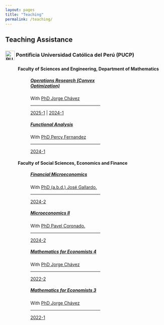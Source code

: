 ```yaml
---
layout: pages
title: "Teaching"
permalink: /teaching/
---
```


<style>

    hr{
        margin: 5px 0px 5px 0px;
    }

    h4{
      margin-left: 40px
    }

    /* Ajustar el contenedor y las tarjetas en dispositivos móviles */
    @media (max-width: 768px) {
        .card {
            width: fit-content; /* Asegura que las tarjetas ocupen el 100% */
            margin-left: 10px !important; /* Evita márgenes laterales */
        }

        h4{
          margin-left: 5px
        }
        
        div[style*="margin-left: 60px;"] {
            margin-left: 0 !important; /* Remueve el margen izquierdo de los contenedores */
        }
    }

</style>

## Teaching Assistance

### <img src="{{ '/assets/img/institutions/pucp-logo.png' | relative_url }}" draggable="false" alt="PUCP Logo" style="height: 30px; vertical-align: middle;"> Pontificia Universidad Católica del Perú (PUCP)

#### Faculty of Sciences and Engineering, Department of Mathematics

<div style="margin-left: 60px;">
   <div class="card" style="width:50%; margin-left: 20px;">
      <div class="card-body">
        <h5 class="card-title"><a href="https://MarceloGallardoB.github.io/files/SyllabusIOP224.pdf" target="_blank">Operations Research (Convex Optimization)</a></h5>
        <p class="card-text">
          With <a href="https://www.pucp.edu.pe/profesor/jorge-chavez-fuentes" target="_blank">PhD Jorge Chávez</a>
        </p>
        <hr>
        <p class="card-text">
          <a href="{{ "/courses/optimization-i/2025-1" | relative_url }}">2025-1</a>
          |
          <a href="{{ "/courses/optimization-i/2024-1" | relative_url }}">2024-1</a>
        </p>
      </div>
    </div>

   <div class="card" style="width:50%; margin-left: 20px;">
      <div class="card-body">
        <h5 class="card-title"><a href="https://MarceloGallardoB.github.io/files/1MAT33-2024-1-SILABO.PDF" target="_blank">Functional Analysis</a></h5>
        <p class="card-text">
          With <a href="https://www.pucp.edu.pe/profesor/percy-fernandez-sanchez" target="_blank">PhD Percy Fernandez</a>
        </p>
        <hr>
        <p class="card-text">
          <a href="{{ "/courses/functional-analysis/2024-1" | relative_url }}">2024-1</a>
        </p>
      </div>
    </div>
</div>

#### Faculty of Social Sciences, Economics and Finance

<div style="margin-left: 60px;">
   <div class="card" style="width:50%; margin-left: 20px;">
      <div class="card-body">
        <h5 class="card-title"><a href="https://facultad.pucp.edu.pe/ciencias-sociales/cursos/microeconomia-financiera/" target="_blank">Financial Microeconomics</a></h5>
        <p class="card-text">
          With <a href="https://es.wikipedia.org/wiki/Jos%C3%A9_Gallardo_Ku" target="_blank">PhD (a.b.d.) José Gallardo.</a>
        </p>
        <hr>
        <p class="card-text">
          <a href="{{ "/courses/financial-microeconomics/2024-2/" | relative_url }}">2024-2</a>
        </p>
      </div>
    </div>

   <div class="card" style="width:50%; margin-left: 20px;">
      <div class="card-body">
        <h5 class="card-title"><a href="https://facultad.pucp.edu.pe/ciencias-sociales/cursos/microeconomia-2/" target="_blank">Microeconomics II</a></h5>
        <p class="card-text">
          With <a href="https://www.pucp.edu.pe/profesor/pavel-coronado-castellanos" target="_blank">PhD Pavel Coronado.</a>
        </p>
        <hr>
        <p class="card-text">
          <a href="{{ "/courses/microeconomics/2024-2" | relative_url }}">2024-2</a>
        </p>
      </div>
    </div>

   <div class="card" style="width:50%; margin-left: 20px;">
      <div class="card-body">
        <h5 class="card-title"><a href="https://facultad.pucp.edu.pe/ciencias-sociales/cursos/matematicas-para-economistas/" target="_blank">Mathematics for Economists 4</a></h5>
         <p class="card-text">
          With <a href="https://www.pucp.edu.pe/profesor/jorge-chavez-fuentes" target="_blank">PhD Jorge Chávez</a>
        </p>
        <hr>
        <p class="card-text">
          <a href="{{ "/courses/mathematics-for-economists-4/2022-2" | relative_url }}">2022-2</a>
        </p>
      </div>
    </div>

   <div class="card" style="width:50%; margin-left: 20px;">
      <div class="card-body">
        <h5 class="card-title"><a href="https://facultad.pucp.edu.pe/ciencias-sociales/cursos/matematicas-para-economistas/" target="_blank">Mathematics for Economists 3</a></h5>
         <p class="card-text">
          With <a href="https://www.pucp.edu.pe/profesor/jorge-chavez-fuentes" target="_blank">PhD Jorge Chávez</a>
        </p>
        <hr>
        <p class="card-text">
          <a href="{{ "/courses/mathematics-for-economists-3/2022-1" | relative_url }}">2022-1</a>
        </p>
      </div>
    </div>
</div>
